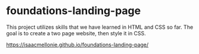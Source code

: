 # foundations-landing-page
This project utilizes skills that we have learned in HTML and CSS so far. The goal is to create a two page website, then style it in CSS.

https://isaacmellonie.github.io/foundations-landing-page/ 
